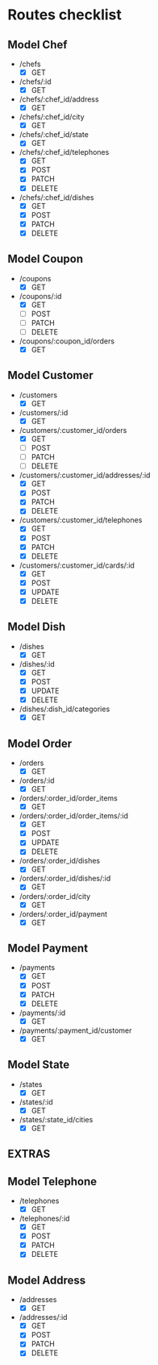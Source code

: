# Routes checklist

## Model Chef

- /chefs
  - [x] GET
- /chefs/:id
  - [x] GET
- /chefs/:chef_id/address
  - [x] GET
- /chefs/:chef_id/city
  - [x] GET
- /chefs/:chef_id/state
  - [x] GET
- /chefs/:chef_id/telephones
  - [x] GET
  - [x] POST
  - [x] PATCH
  - [x] DELETE
- /chefs/:chef_id/dishes
  - [x] GET
  - [x] POST
  - [x] PATCH
  - [x] DELETE

## Model Coupon

- /coupons
  - [x] GET
- /coupons/:id
  - [x] GET
  - [ ] POST
  - [ ] PATCH
  - [ ] DELETE
- /coupons/:coupon_id/orders
  - [x] GET

## Model Customer

- /customers
  - [x] GET
- /customers/:id
  - [x] GET
- /customers/:customer_id/orders
  - [x] GET
  - [ ] POST
  - [ ] PATCH
  - [ ] DELETE
- /customers/:customer_id/addresses/:id
  - [x] GET
  - [x] POST
  - [x] PATCH
  - [x] DELETE
- /customers/:customer_id/telephones
  - [x] GET
  - [x] POST
  - [x] PATCH
  - [x] DELETE
- /customers/:customer_id/cards/:id
  - [x] GET
  - [x] POST
  - [x] UPDATE
  - [x] DELETE

## Model Dish

- /dishes
  - [x] GET
- /dishes/:id
  - [x] GET
  - [x] POST
  - [x] UPDATE
  - [x] DELETE
- /dishes/:dish_id/categories
  - [x] GET

## Model Order

- /orders
  - [x] GET
- /orders/:id
  - [x] GET
- /orders/:order_id/order_items
  - [x] GET
- /orders/:order_id/order_items/:id
  - [x] GET
  - [x] POST
  - [x] UPDATE
  - [x] DELETE
- /orders/:order_id/dishes
  - [x] GET
- /orders/:order_id/dishes/:id
  - [x] GET
- /orders/:order_id/city
  - [x] GET
- /orders/:order_id/payment
  - [x] GET

## Model Payment

- /payments
  - [x] GET
  - [x] POST
  - [x] PATCH
  - [x] DELETE
- /payments/:id
  - [x] GET
- /payments/:payment_id/customer
  - [x] GET

## Model State

- /states
  - [x] GET
- /states/:id
  - [x] GET
- /states/:state_id/cities
  - [x] GET

## EXTRAS

## Model Telephone

- /telephones
  - [x] GET
- /telephones/:id
  - [x] GET
  - [x] POST
  - [x] PATCH
  - [x] DELETE

## Model Address

- /addresses
  - [x] GET
- /addresses/:id
  - [x] GET
  - [x] POST
  - [x] PATCH
  - [x] DELETE
